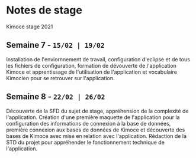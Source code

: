 # Notes de stage

Kimoce stage 2021 

## Semaine 7 - `15/02 | 19/02`
  Installation de l'enviornnement de travail, configuration d'eclipse et de tous les fichiers de configuration, formation de dévouverte de l'application Kimoce et apprentissage de l'utilisation de l'application et vocabulaire Kimocien pour se retrouver sur l'application.

## Semaine 8 - `22/02 | 26/02`
  Découverte de la SFD du sujet de stage, appréhension de la complexité de l'application. Création d'une première maquette de l'application pour la configuration des informations de connexion à la base de données, première connexion aux bases de données de Kimoce et découverte des bases de Kimoce avec mise en relation avec l'application. Rédaction de la STD du projet pour appréhender le fonctionnement technique de l'application.
